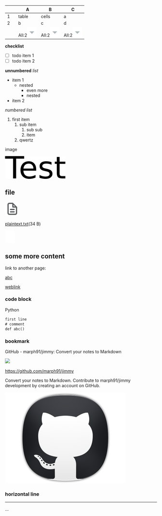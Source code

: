 |  |  | A | B | C |
|----|----|----|----|----|
| 1 |  | table | cells | a |
| 2 |  | b | c | d |
|  |  | All:2![unnamed_bdd640fb06674ad19c80317fa3b1799d](unnamed_bdd640fb06674ad19c80317fa3b1799d.svg) | All:2![unnamed_bdd640fb06674ad19c80317fa3b1799d](unnamed_bdd640fb06674ad19c80317fa3b1799d.svg) | All:2![unnamed_bdd640fb06674ad19c80317fa3b1799d](unnamed_bdd640fb06674ad19c80317fa3b1799d.svg) |

  

**checklist**

-   [ ] todo item 1
-   [ ] todo item 2

**unnumbered** *list*

-   item 1
    -   nested
        -   even more
        -   nested
-   item 2

*numbered list*

1.  first item
    1.  sub item
        1.  sub sub
        2.  item
    2.  qwertz

image

[![e1GHfrAAh4S96o7k.png](e1GHfrAAh4S96o7k.png)](./assets/e1GHfrAAh4S96o7k.png)

  

## file

![unnamed_972a846916414f828b9d2434e465e150](unnamed_972a846916414f828b9d2434e465e150.svg)

[plaintext.txt](XfOyFr3jQ92lni7u.txt)(34 B)

![unnamed_17fc695a07a04a6e8822e8f36c031199](unnamed_17fc695a07a04a6e8822e8f36c031199.svg)

  

## some more content

link to another page:

﻿[abc](https://marph.nimbusweb.me/ws/39dej8qoal3cuzuj/note/2WjywwmdirySJt3X)﻿

[weblink](https://github.com/marph91/jimmy)

### code block

Python

```
first line
# comment
def abc()
```

  

### bookmark



GitHub - marph91/jimmy: Convert your notes to Markdown



![](https://github.com/fluidicon.png)

https://github.com/marph91/jimmy

Convert your notes to Markdown. Contribute to marph91/jimmy development by creating an account on GitHub.

![fhV0eOXTt9oJe7Zt.png](fhV0eOXTt9oJe7Zt.png)

### horizontal line

------------------------------------------------------------------------

...